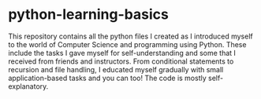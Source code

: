 # python-learning-basics
This repository contains all the python files I created as I introduced myself to the world of Computer Science and programming using Python. These include the tasks I gave myself for self-understanding and some that I received from friends and instructors. From conditional statements to recursion and file handling, I educated myself gradually with small application-based tasks and you can too! The code is mostly self-explanatory.
